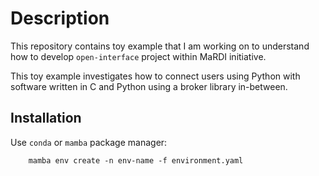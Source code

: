 # Description

This repository contains toy example that I am working on to understand
how to develop `open-interface` project within MaRDI initiative.

This toy example investigates how to connect users using Python with software
written in C and Python using a broker library in-between.


## Installation

Use `conda` or `mamba` package manager:
```shell
    mamba env create -n env-name -f environment.yaml
```
